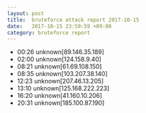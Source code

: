 ```yaml
---
layout: post
title:  bruteforce attack report 2017-10-15
date:   2017-10-15 23:59:59 +09:00
category: bruteforce report
---
```


* 00:26 unknown[89.146.35.189]
* 02:00 unknown[124.158.9.40]
* 08:21 unknown[61.69.108.150]
* 08:35 unknown[103.207.38.140]
* 12:23 unknown[207.46.13.205]
* 13:10 unknown[125.168.222.223]
* 16:20 unknown[41.160.10.206]
* 20:31 unknown[185.100.87.190]
